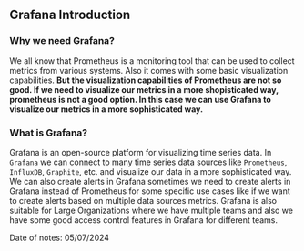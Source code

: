 ## Grafana Introduction

### Why we need Grafana?

We all know that Prometheus is a monitoring tool that can be used to collect metrics from various systems. Also it comes with some basic visualization capabilities. **But the visualization capabilities of Prometheus are not so good. If we need to visualize our metrics in a more shopisticated way, prometheus is not a good option. In this case we can use Grafana to visualize our metrics in a more sophisticated way.**

### What is Grafana?

Grafana is an open-source platform for visualizing time series data. In `Grafana` we can connect to many time series data sources like `Prometheus`, `InfluxDB`, `Graphite`, etc. and visualize our data in a more sophisticated way. We can also create alerts in Grafana sometimes we need to create alerts in Grafana instead of Prometheus for some specific use cases like if we want to create alerts based on multiple data sources metrics. Grafana is also suitable for Large Organizations where we have multiple teams and also we have some good access control features in Grafana for different teams.

Date of notes: 05/07/2024
